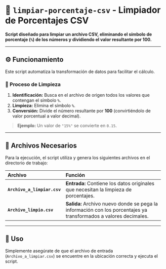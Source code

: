 # 🧹 `limpiar-porcentaje-csv` - Limpiador de Porcentajes CSV

**Script diseñado para limpiar un archivo CSV, eliminando el símbolo de porcentaje (`%`) de los números y dividiendo el valor resultante por 100.**

---

## ⚙️ Funcionamiento

Este script automatiza la transformación de datos para facilitar el cálculo.

### 🔄 Proceso de Limpieza

1.  **Identificación:** Busca en el archivo de origen todos los valores que contengan el símbolo `%`.
2.  **Limpieza:** Elimina el símbolo `%`.
3.  **Conversión:** Divide el número resultante por **100** (convirtiéndolo de valor porcentual a valor decimal).

> **Ejemplo:** Un valor de `"15%"` se convierte en `0.15`.

---

## 📂 Archivos Necesarios

Para la ejecución, el script utiliza y genera los siguientes archivos en el directorio de trabajo:

| Archivo | Función |
| :--- | :--- |
| **`Archivo_a_limpiar.csv`** | **Entrada:** Contiene los datos originales que necesitan la limpieza de porcentajes. |
| **`Archivo_limpio.csv`** | **Salida:** Archivo nuevo donde se pega la información con los porcentajes ya transformados a valores decimales. |

---

## 🚀 Uso

Simplemente asegúrate de que el archivo de entrada (`Archivo_a_limpiar.csv`) se encuentre en la ubicación correcta y ejecuta el script.
